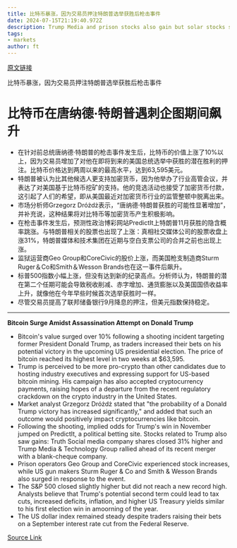 ```yaml
---
title: 比特币暴涨，因为交易员押注特朗普选举获胜后枪击事件
date: 2024-07-15T21:19:40.972Z
description: Trump Media and prison stocks also gain but solar stocks slump
tags: 
- markets
author: ft
---
```


[原文链接](https://ft.com/content/971096c2-deb9-412f-b63b-f7736dcc61f0)

比特币暴涨，因为交易员押注特朗普选举获胜后枪击事件

# **比特币在唐纳德·特朗普遇刺企图期间飙升**

- 在针对前总统唐纳德·特朗普的枪击事件发生后，比特币的价值上涨了10%以上，因为交易员增加了对他在即将到来的美国总统选举中获胜的潜在胜利的押注。比特币价格达到两周以来的最高水平，达到63,595美元。
- 特朗普被认为比其他候选人更支持加密货币，因为他举办了行业高管会议，并表达了对美国基于比特币挖矿的支持。他的竞选活动也接受了加密货币付款，这引起了人们的希望，即从美国最近对加密货币行业的监管整顿中脱离出来。
- 市场分析师Grzegorz Dróżdż表示，“唐纳德·特朗普获胜的可能性显著增加”，并补充说，这种结果将对比特币等加密货币产生积极影响。
- 在枪击事件发生后，预测性政治博彩网站PredictIt上特朗普11月获胜的隐含概率跳涨。与特朗普相关的股票也出现了上涨：真相社交媒体公司的股票收盘上涨31%，特朗普媒体和技术集团在近期与空白支票公司的合并之前也出现上涨。
- 监狱运营商Geo Group和CoreCivic的股价上涨，而美国枪支制造商Sturm Ruger＆Co和Smith＆Wesson Brands也在这一事件后飙升。
- 标普500指数小幅上涨，但没有达到新的纪录高点。分析师认为，特朗普的潜在第二个任期可能会导致税收削减、赤字增加、通货膨胀以及美国国债收益率上升，就像他在今年早些时候首次选举获胜时一样。
- 尽管交易员提高了联邦储备银行9月降息的押注，但美元指数保持稳定。

---

 **Bitcoin Surge Amidst Assassination Attempt on Donald Trump**

- Bitcoin's value surged over 10% following a shooting incident targeting former President Donald Trump, as traders increased their bets on his potential victory in the upcoming US presidential election. The price of bitcoin reached its highest level in two weeks at $63,595.
- Trump is perceived to be more pro-crypto than other candidates due to hosting industry executives and expressing support for US-based bitcoin mining. His campaign has also accepted cryptocurrency payments, raising hopes of a departure from the recent regulatory crackdown on the crypto industry in the United States.
- Market analyst Grzegorz Dróżdż stated that "the probability of a Donald Trump victory has increased significantly," and added that such an outcome would positively impact cryptocurrencies like bitcoin.
- Following the shooting, implied odds for Trump's win in November jumped on PredictIt, a political betting site. Stocks related to Trump also saw gains: Truth Social media company shares closed 31% higher and Trump Media & Technology Group rallied ahead of its recent merger with a blank-cheque company.
- Prison operators Geo Group and CoreCivic experienced stock increases, while US gun makers Sturm Ruger & Co and Smith & Wesson Brands also surged in response to the event.
- The S&P 500 closed slightly higher but did not reach a new record high. Analysts believe that Trump's potential second term could lead to tax cuts, increased deficits, inflation, and higher US Treasury yields similar to his first election win in amoorning of the year.
- The US dollar index remained steady despite traders raising their bets on a September interest rate cut from the Federal Reserve.

[Source Link](https://ft.com/content/971096c2-deb9-412f-b63b-f7736dcc61f0)

